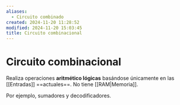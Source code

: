 ```yaml
---
aliases:
  - Circuito combinado
created: 2024-11-20 11:28:52
modified: 2024-11-20 15:03:45
title: Circuito combinacional
---
```


# Circuito combinacional

Realiza operaciones **aritmético lógicas** basándose únicamente en las [[Entradas]] ==actuales==. No tiene [[RAM|Memoria]].

Por ejemplo, sumadores y decodificadores.
